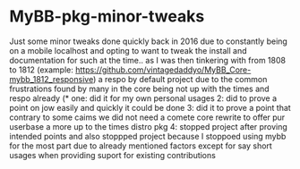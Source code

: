 # MyBB-pkg-minor-tweaks

Just some minor tweaks done quickly back in 2016
due to constantly being on a mobile localhost and opting to want to tweak the install and documentation for such at the time..
as I was then tinkering with from 1808 to 1812 (example: https://github.com/vintagedaddyo/MyBB_Core-mybb_1812_responsive) a respo by default 
project due to the common frustrations found by many in the core being not up with the times and respo already (* one: did it for my own personal usages 2: did to prove a point on jow easily and quickly it could be done 3: did it to prove a point that contrary to some caims we did not need a comete core rewrite to offer pur userbase a more up to the times distro pkg 4: stopped project after proving intended points and also stoppped project because I stoppoed using mybb for the most part due to already mentioned factors except for say short usages when providing suport for existing contributions
